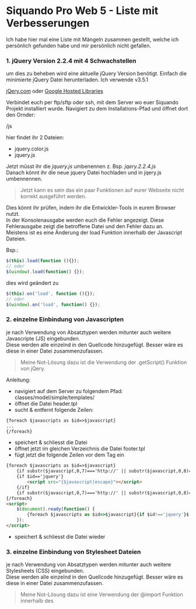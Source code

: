 # Siquando Pro Web 5 - Liste mit Verbesserungen
 Ich habe hier mal eine Liste mit Mängeln zusammen gestellt, welche ich persönlich gefunden habe und mir persönlich nicht gefallen.

### 1. jQuery Version 2.2.4 mit 4 Schwachstellen
um dies zu beheben wird eine aktuelle jQuery Version benötigt.
Einfach die minimierte jQuery Datei herunterladen. Ich verwende v3.5.1

[jQery.com](https://jquery.com/download/) oder [Google Hosted Libraries
](https://developers.google.com/speed/libraries#jquery)

Verbindet euch per ftp/sftp oder ssh, mit dem Server wo euer Siquando Projekt installiert wurde.
Navigiert zu dem Installations-Pfad und öffnet dort den Ornder:

/js

hier findet ihr 2 Dateien:     
- jquery.color.js    
- jquery.js

Jetzt müsst ihr die *jquery.js* umbenennen z. Bsp. *jqery.2.2.4.js*   
Danach könnt ihr die neue jquery Datei hochladen und in jqery.js umbennennen.

>Jetzt kann es sein das ein paar Funktionen auf eurer Webseite nicht korrekt ausgeführt werden.

Dies könnt ihr prüfen, indem ihr die Entwickler-Tools in eurem Browser nutzt.  
In der Konsolenausgabe werden euch die Fehler angezeigt. Diese Fehlerausgabe zeigt die betroffene Datei und den Fehler dazu an.  
Meistens ist es eine Änderung der load Funktion innerhalb der Javascript Dateien.

Bsp.:
```js script
$(this).load(function (){});
// oder 
$(window).load(function() {});
```
dies wird geändert zu
```js
$(this).on('load', function (){});
// oder
$(window).on('load', function() {});
```
### 2. einzelne Einbindung von Javascripten
je nach Verwendung von Absatztypen werden mitunter auch weitere Javascripte (JS) eingebunden.   
Diese werden alle einzelnd in den Quellcode hinzugefügt. Besser wäre es diese in einer Datei zusammenzufassen.

>Meine Not-Lösung dazu ist die Verwendung der .getScript() Funktion von jQery.

Anleitung:
- navigiert auf dem Server zu folgendem Pfad: classes/model/simple/templates/
- öffnet die Datei header.tpl
- sucht & entfernt folgende Zeilen:
```html
{foreach $javascripts as $id=>$javascript}
...
{/foreach}
```
- speichert & schliesst die Datei
- öffnet jetzt im gleichen Verzeichnis die Datei footer.tpl
- fügt jetzt die folgende Zeilen vor dem </bod> Tag ein
```html
{foreach $javascripts as $id=>$javascript}
	{if substr($javascript,0,7)==='http://' || substr($javascript,0,8)==='https://'}<!-- START-NGCON [{$id|escape}] -->{/if}
	{if $id=='jquery'}
		<script src="{$javascript|escape}"></script>
	{/if}
	{if substr($javascript,0,7)==='http://' || substr($javascript,0,8)==='https://'}<!-- END-NGCON -->{/if}
{/foreach}
<script>
	$(document).ready(function() {
		{foreach $javascripts as $id=>$javascript}{if $id!=='jquery'}$.getScript("{$javascript|escape}");{/if}{/foreach}
	});
</script>
```
- speichert & schliesst die Datei wieder

### 3. einzelne Einbindung von Stylesheet Dateien
je nach Verwendung von Absatztypen werden mitunter auch weitere Stylesheets (CSS) eingebunden.   
Diese werden alle einzelnd in den Quellcode hinzugefügt. Besser wäre es diese in einer Datei zusammenzufassen.

>Meine Not-Lösung dazu ist eine Verwendung der @import Funktion innerhalb des <style> Tags.
